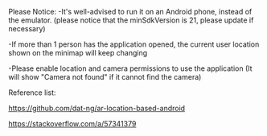 Please Notice:
-It's well-advised to run it on an Android phone, instead of the emulator. (please notice that the minSdkVersion is 21, please update if necessary)
  
-If more than 1 person has the application opened, the current user location shown on the minimap will keep changing

-Please enable location and camera permissions to use the application (It will show "Camera not found" if it cannot find the camera)


Reference list:

https://github.com/dat-ng/ar-location-based-android

https://stackoverflow.com/a/57341379
